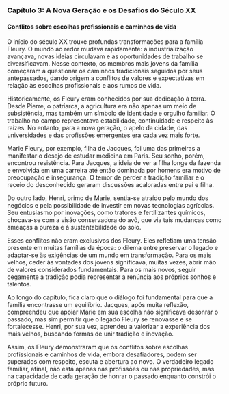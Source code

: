 
### Capítulo 3: A Nova Geração e os Desafios do Século XX

#### Conflitos sobre escolhas profissionais e caminhos de vida

O início do século XX trouxe profundas transformações para a família Fleury. O mundo ao redor mudava rapidamente: a industrialização avançava, novas ideias circulavam e as oportunidades de trabalho se diversificavam. Nesse contexto, os membros mais jovens da família começaram a questionar os caminhos tradicionais seguidos por seus antepassados, dando origem a conflitos de valores e expectativas em relação às escolhas profissionais e aos rumos de vida.

Historicamente, os Fleury eram conhecidos por sua dedicação à terra. Desde Pierre, o patriarca, a agricultura era não apenas um meio de subsistência, mas também um símbolo de identidade e orgulho familiar. O trabalho no campo representava estabilidade, continuidade e respeito às raízes. No entanto, para a nova geração, o apelo da cidade, das universidades e das profissões emergentes era cada vez mais forte.

Marie Fleury, por exemplo, filha de Jacques, foi uma das primeiras a manifestar o desejo de estudar medicina em Paris. Seu sonho, porém, encontrou resistência. Para Jacques, a ideia de ver a filha longe da fazenda e envolvida em uma carreira até então dominada por homens era motivo de preocupação e insegurança. O temor de perder a tradição familiar e o receio do desconhecido geraram discussões acaloradas entre pai e filha.

Do outro lado, Henri, primo de Marie, sentia-se atraído pelo mundo dos negócios e pela possibilidade de investir em novas tecnologias agrícolas. Seu entusiasmo por inovações, como tratores e fertilizantes químicos, chocava-se com a visão conservadora do avô, que via tais mudanças como ameaças à pureza e à sustentabilidade do solo.

Esses conflitos não eram exclusivos dos Fleury. Eles refletiam uma tensão presente em muitas famílias da época: o dilema entre preservar o legado e adaptar-se às exigências de um mundo em transformação. Para os mais velhos, ceder às vontades dos jovens significava, muitas vezes, abrir mão de valores considerados fundamentais. Para os mais novos, seguir cegamente a tradição podia representar a renúncia aos próprios sonhos e talentos.

Ao longo do capítulo, fica claro que o diálogo foi fundamental para que a família encontrasse um equilíbrio. Jacques, após muita reflexão, compreendeu que apoiar Marie em sua escolha não significava desonrar o passado, mas sim permitir que o legado Fleury se renovasse e se fortalecesse. Henri, por sua vez, aprendeu a valorizar a experiência dos mais velhos, buscando formas de unir tradição e inovação.

Assim, os Fleury demonstraram que os conflitos sobre escolhas profissionais e caminhos de vida, embora desafiadores, podem ser superados com respeito, escuta e abertura ao novo. O verdadeiro legado familiar, afinal, não está apenas nas profissões ou nas propriedades, mas na capacidade de cada geração de honrar o passado enquanto constrói o próprio futuro.
```
